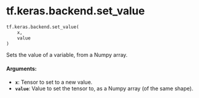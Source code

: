 <div itemscope itemtype="http://developers.google.com/ReferenceObject">
<meta itemprop="name" content="tf.keras.backend.set_value" />
<meta itemprop="path" content="Stable" />
</div>

# tf.keras.backend.set_value

``` python
tf.keras.backend.set_value(
    x,
    value
)
```

Sets the value of a variable, from a Numpy array.

#### Arguments:

* <b>`x`</b>: Tensor to set to a new value.
* <b>`value`</b>: Value to set the tensor to, as a Numpy array
        (of the same shape).